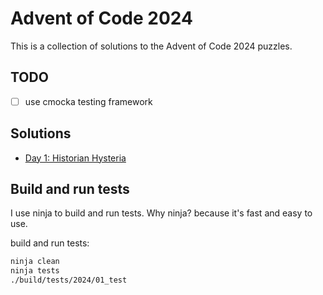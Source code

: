 # Advent of Code 2024

This is a collection of solutions to the Advent of Code 2024 puzzles.


## TODO
- [ ] use cmocka testing framework

## Solutions

- [Day 1: Historian Hysteria](src/2024/01.c)

## Build and run tests

I use ninja to build and run tests. Why ninja? because it's fast and easy to use.

build and run tests:

```sh
ninja clean
ninja tests
./build/tests/2024/01_test
```

